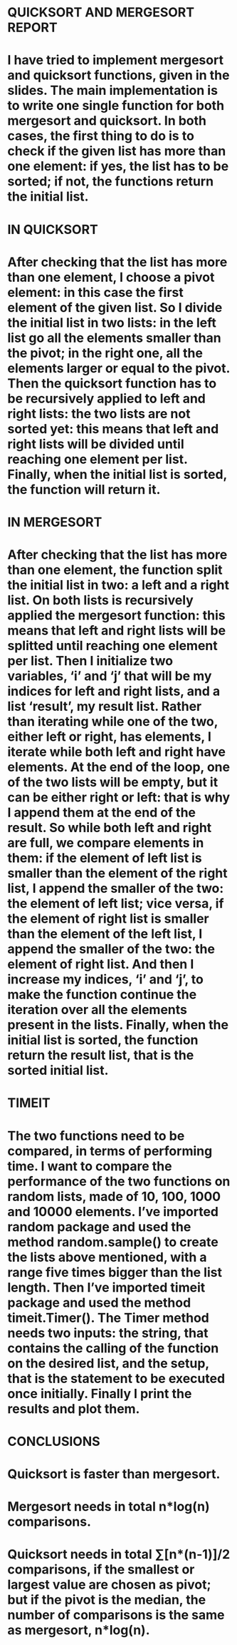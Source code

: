# QUICKSORT AND MERGESORT REPORT
# I have tried to implement mergesort and quicksort functions, given in the slides. The main implementation is to write one single function for both mergesort and quicksort. In both cases, the first thing to do is to check if the given list has more than one element: if yes, the list has to be sorted; if not, the functions return the initial list.
# IN QUICKSORT
# After checking that the list has more than one element, I choose a pivot element: in this case the first element of the given list. So I divide the initial list in two lists: in the left list go all the elements smaller than the pivot; in the right one, all the elements larger or equal to the pivot. Then the quicksort function has to be recursively applied to left and right lists: the two lists are not sorted yet: this means that left and right lists will be divided until reaching one element per list.                                      Finally, when the initial list is sorted, the function will return it.
# IN MERGESORT
# After checking that the list has more than one element, the function split the initial list in two: a left and a right list. On both lists is recursively applied the mergesort function: this means that left and right lists will be splitted until reaching one element per list.                                                                                                                                      Then I initialize two variables, ‘i’ and ‘j’ that will be my indices for left and right lists, and a list ‘result’, my result list. Rather than iterating while one of the two,  either left or right, has elements, I iterate while both left and right have elements. At the end of the loop, one of the two lists will be empty, but it can be either right or left: that is why I append them at the end of the result.      So while both left and right are full, we compare elements in them: if the element of left list is smaller than the element of the right list, I append the smaller of the two: the element of left list; vice versa, if the element of right list is smaller than the element of the left list, I append the smaller of the two: the element of right list.  And then I increase my indices, ‘i’ and ‘j’, to make the function continue the iteration over all the elements present in the lists. Finally, when the initial list is sorted, the function return the result list, that is the sorted initial list.
# TIMEIT
# The two functions need to be compared, in terms of performing time. I want to compare the performance of the two functions on random lists, made of 10, 100, 1000 and 10000 elements. I’ve imported random package and used the method random.sample() to create the lists above mentioned, with a range five times bigger than the list length. Then I’ve imported timeit package and used the method timeit.Timer(). The Timer method needs two inputs: the string, that contains the calling of the function on the desired list, and the setup, that is the statement to be executed once initially.  Finally I print the results and plot them.
# CONCLUSIONS
# Quicksort is faster than mergesort.
# Mergesort needs in total n*log(n) comparisons.
# Quicksort needs in total ∑[n*(n-1)]/2 comparisons, if the smallest or largest value are chosen as pivot; but if the pivot is the median, the number of comparisons is the same as mergesort, n*log(n).
